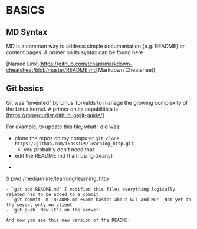 # BASICS
## MD Syntax
MD is a common way to address simple documentation (e.g. README) or content pages. A primer on its syntax can be found here 

[Named Link](https://github.com/tchapi/markdown-cheatsheet/blob/master/README.md Markdown Cheatsheet)

## Git basics
Git was "invented" by Linus Torvalds to manage the growing complexity of the Linux kernel. A primer on its capabilities is [https://rogerdudler.github.io/git-guide/]

For example, to update this file, what I did was:
- clone the repos on my computer `git clone https://github.com/iSassiUK/learning_http.git`
  - you probably don't need that
- edit the README.md (I am using Geany)
- ```
$ pwd
/media/mine/learning/learning_http
```
- `git add README.md` I modified this file; everything logically related has to be added to a commit
- `git commit -m 'README.md +Some basics about GIT and MD'` Not yet on the sever, only on client
- `git push` Now it's on the server!

And now you see this new version of the README!



